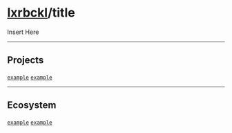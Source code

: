 # [lxrbckl](https://github.com/lxRbckl/lxRbckl/blob/main/README.md)/title
<p align="justify">
Insert Here
</p>

---
## Projects
[`example`]() 
[`example`]()

---
## Ecosystem
[`example`]() 
[`example`]()
